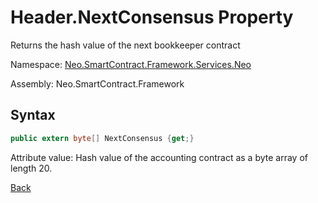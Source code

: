 # Header.NextConsensus Property

Returns the hash value of the next bookkeeper contract

Namespace: [Neo.SmartContract.Framework.Services.Neo](../../neo.md)

Assembly: Neo.SmartContract.Framework

## Syntax

```c#
public extern byte[] NextConsensus {get;}
```

Attribute value: Hash value of the accounting contract as a byte array of length 20.



[Back](../header.md)
